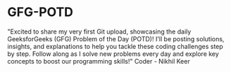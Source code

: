 # GFG-POTD
"Excited to share my very first Git upload, showcasing the daily GeeksforGeeks (GFG) Problem of the Day (POTD)! I'll be posting solutions, insights, and explanations to help you tackle these coding challenges step by step. Follow along as I solve new problems every day and explore key concepts to boost our programming skills!"
Coder - Nikhil Keer
